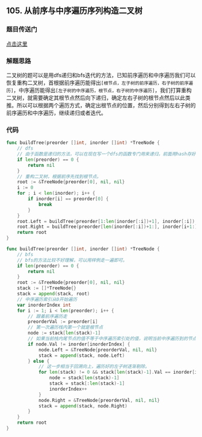 ## 105. 从前序与中序遍历序列构造二叉树

### 题目传送门

[点击这里](https://leetcode.cn/problems/construct-binary-tree-from-preorder-and-inorder-traversal/)

### 解题思路

二叉树的题可以是用dfs递归和bfs迭代的方法，已知前序遍历和中序遍历我们可以恢复重构二叉树，首根据前序遍历能得出`[根节点，左子树的前序遍历，右子树的前序遍历]`，中序遍历能得出`[左子树的中序遍历，根节点，右子树的中序遍历]`，我们打算重构二叉树，就需要确定其根节点然后向下递归，确定左右子树的根节点然后以此类推。所以可以根据两个遍历方式，确定出根节点的位置，然后分别得到左右子树的前序遍历和中序遍历，继续递归或者迭代。

### 代码

```go
func buildTree(preorder []int, inorder []int) *TreeNode {
	// dfs
	// 由于函数是递归的方法，可以在现在写一个dfs的函数专门用来递归，前面用hash存好val和索引的关系，这样子方便每次去寻找根节点。
	if len(preorder) == 0 {
		return nil
	}
	// 重构二叉树，根据前序先找到根节点。
	root := &TreeNode{preorder[0], nil, nil}
	i := 0
	for ; i < len(inorder); i++ {
		if inorder[i] == preorder[0] {
			break
		}
	}
	root.Left = buildTree(preorder[1:len(inorder[:i])+1], inorder[:i])
	root.Right = buildTree(preorder[len(inorder[:i])+1:], inorder[i+1:])
	return root
}
```

```go
func buildTree(preorder []int, inorder []int) *TreeNode {
	// bfs
	// bfs的方法比较不好理解，可以用样例走一遍即可。
	if len(preorder) == 0 {
		return nil
	}
	root := &TreeNode{preorder[0], nil, nil}
	stack := []*TreeNode{}
	stack = append(stack, root)
	// 中序遍历索引从0开始遍历
	var inorderIndex int
	for i := 1; i < len(preorder); i++ {
		// 跟着前序遍历走
		preorderVal := preorder[i]
		// 第一次遍历栈内第一个就是根节点
		node := stack[len(stack)-1]
		// 如果当前栈内尾节点的值不等于中序遍历索引处的值，说明当前中序遍历到的节点是栈内尾节点的左孩子
		if node.Val != inorder[inorderIndex] {
			node.Left = &TreeNode{preorderVal, nil, nil}
			stack = append(stack, node.Left)
		} else {
			// 这一步相当于回溯向上，遍历好的左子树逐渐剔除。
			for len(stack) != 0 && stack[len(stack)-1].Val == inorder[inorderIndex] {
				node = stack[len(stack)-1]
				stack = stack[:len(stack)-1]
				inorderIndex++
			}
			node.Right = &TreeNode{preorderVal, nil, nil}
			stack = append(stack, node.Right)
		}
	}
	return root
}
```